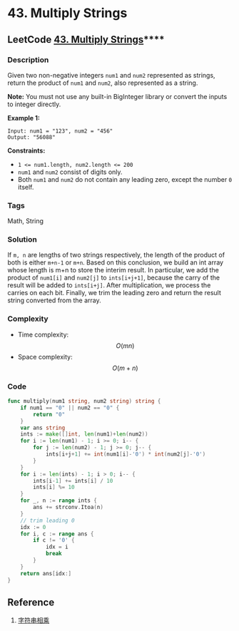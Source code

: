 # 43. Multiply Strings

## LeetCode [**43. Multiply Strings**](https://leetcode-cn.com/problems/multiply-strings/)\*\*\*\*

### Description

Given two non-negative integers `num1` and `num2` represented as strings, return the product of `num1` and `num2`, also represented as a string.

**Note:** You must not use any built-in BigInteger library or convert the inputs to integer directly.

**Example 1:**

```text
Input: num1 = "123", num2 = "456"
Output: "56088"
```

**Constraints:**

* `1 <= num1.length, num2.length <= 200`
* `num1` and `num2` consist of digits only.
* Both `num1` and `num2` do not contain any leading zero, except the number `0` itself.

### Tags

Math, String

### Solution

If `m, n` are lengths of two strings respectively, the length of the product of both is either `m+n-1` or `m+n`. Based on this conclusion, we build an int array whose length is m+n to store the interim result. In particular, we add the product of `num1[i]` and `num2[j]` to `ints[i+j+1]`, because the carry of the result will be added to `ints[i+j]`. After multiplication, we process the carries on each bit. Finally, we trim the leading zero and return the result string converted from the array.

### Complexity

* Time complexity: $$O(mn)$$
* Space complexity: $$O(m+n)$$

### Code

```go
func multiply(num1 string, num2 string) string {
	if num1 == "0" || num2 == "0" {
		return "0"
	}
	var ans string
	ints := make([]int, len(num1)+len(num2))
	for i := len(num1) - 1; i >= 0; i-- {
		for j := len(num2) - 1; j >= 0; j-- {
			ints[i+j+1] += int(num1[i]-'0') * int(num2[j]-'0')
		}
	}
	for i := len(ints) - 1; i > 0; i-- {
		ints[i-1] += ints[i] / 10
		ints[i] %= 10
	}
	for _, n := range ints {
		ans += strconv.Itoa(n)
	}
	// trim leading 0
	idx := 0
	for i, c := range ans {
		if c != '0' {
			idx = i
			break
		}
	}
	return ans[idx:]
}
```

## Reference

1. [字符串相乘](https://leetcode-cn.com/problems/multiply-strings/solution/zi-fu-chuan-xiang-cheng-by-leetcode-solution/)

